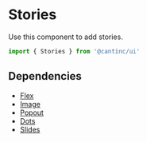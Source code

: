 # Stories

Use this component to add stories.

```typescript
import { Stories } from '@cantinc/ui'
```

## Dependencies

- [Flex](/layout/flex)
- [Image](/layout/image)
- [Popout](/popups/popout)
- [Dots](/interaction/dots)
- [Slides](/interaction/slides)

